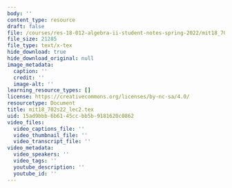 ```yaml
---
body: ''
content_type: resource
draft: false
file: /courses/res-18-012-algebra-ii-student-notes-spring-2022/mit18_702s22_lec2.tex
file_size: 21285
file_type: text/x-tex
hide_download: true
hide_download_original: null
image_metadata:
  caption: ''
  credit: ''
  image-alt: ''
learning_resource_types: []
license: https://creativecommons.org/licenses/by-nc-sa/4.0/
resourcetype: Document
title: mit18_702s22_lec2.tex
uid: 15ad9bbb-6b61-45cc-bb5b-9181620c0862
video_files:
  video_captions_file: ''
  video_thumbnail_file: ''
  video_transcript_file: ''
video_metadata:
  video_speakers: ''
  video_tags: ''
  youtube_description: ''
  youtube_id: ''
---
```


